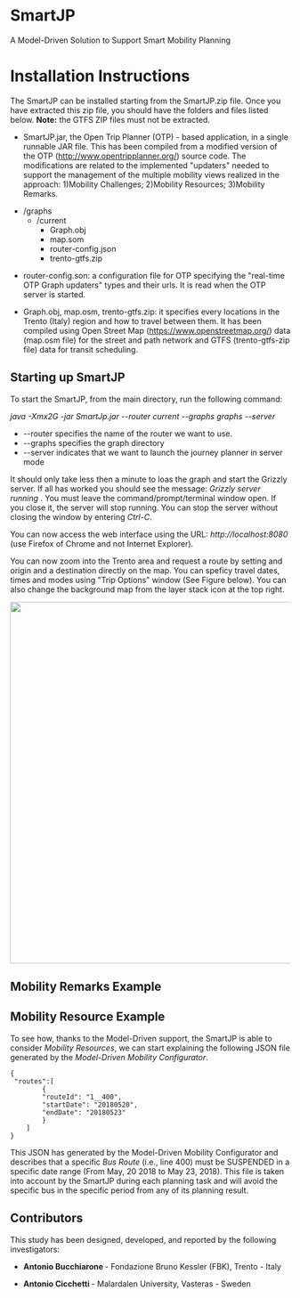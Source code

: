 # SmartJP
A Model-Driven Solution to Support Smart Mobility Planning


# Installation Instructions
The SmartJP can be installed starting from the SmartJP.zip file. Once you have extracted this zip file, you should have the folders and files listed below. <b>Note:</b> the GTFS ZIP files must not be extracted.

* SmartJP.jar, the Open Trip Planner (OTP) - based application, in a single runnable JAR file. This has been compiled from a modified version of the OTP (http://www.opentripplanner.org/) source code. The modifications are related to the implemented "updaters" needed to support the management of the multiple mobility views realized in the approach: 1)Mobility Challenges; 2)Mobility Resources; 3)Mobility Remarks.

- /graphs
   - /current
     - Graph.obj
     - map.som
     - router-config.json
     - trento-gtfs.zip
    
 * router-config.son: a configuration file for OTP specifying the "real-time OTP Graph updaters" types and their urls. It is read when the OTP server is started.
 
 * Graph.obj, map.osm, trento-gtfs.zip: it specifies every locations in the Trento (Italy) region and how to travel between them. It has been compiled using Open Street Map (https://www.openstreetmap.org/) data (map.osm file) for the street and path network and GTFS (trento-gtfs-zip file) data for transit scheduling.
 
 ## Starting up SmartJP
 To start the SmartJP, from the main directory, run the following command:
 
 <i>java -Xmx2G -jar SmartJp.jar  --router current --graphs graphs --server</i>
 
 * --router specifies the name of the router we want to use.
 * --graphs specifies the graph directory
 * --server indicates that we want to launch the journey planner in server mode
 
 It should only take less then a minute to loas the graph and start the Grizzly server. If all has worked you should see the message: <i> Grizzly server running </i>. You must leave the command/prompt/terminal window open. If you close it, the server will stop running. You can stop the server without closing the window by entering <i> Ctrl-C</i>.
 
 You can now access the web interface using the URL: <i>http://localhost:8080</i> (use Firefox of Chrome and not Internet Explorer).
 
 You can now zoom into the Trento area and request a route by setting and origin and a destination directly on the map. You can speficy travel dates, times and modes using "Trip Options" window (See Figure below). You can also change the background map from the layer stack icon at the top right.
 
 <p align="center">
  <img src="https://github.com/das-fbk/SmartJP/blob/master/GUI.png" width="650"/>
</p>

 
## Mobility Remarks Example


## Mobility Resource Example
To see how, thanks to the Model-Driven support, the SmartJP is able to consider <i>Mobility Resources</i>, we can start explaining the following JSON file generated by the <i>Model-Driven Mobility Configurator</i>.

```
{
 "routes":[
		{	
		"routeId": "1__400",
		"startDate": "20180520",
		"endDate": "20180523"
		}
	]
}
```

This JSON has generated by the Model-Driven Mobility Configurator and describes that a specific <i>Bus Route</i> (i.e., line 400) must be SUSPENDED in a specific date range (From May, 20 2018 to May 23, 2018). This file is taken into account by the SmartJP during each planning task and will avoid the specific bus in the specific period from any of its planning result.

## Contributors

This study has been designed, developed, and reported by the following investigators:

* <b> Antonio Bucchiarone </b> - Fondazione Bruno Kessler (FBK), Trento - Italy

* <b> Antonio Cicchetti </b> - Malardalen University, Vasteras - Sweden





